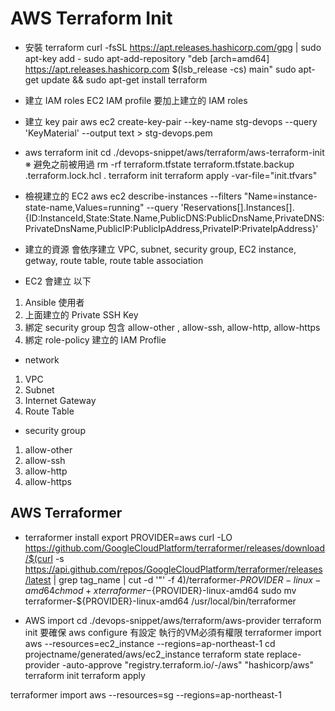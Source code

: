 # AWS Terraform Init

* 安裝 terraform
curl -fsSL https://apt.releases.hashicorp.com/gpg | sudo apt-key add -
sudo apt-add-repository "deb [arch=amd64] https://apt.releases.hashicorp.com $(lsb_release -cs) main"
sudo apt-get update && sudo apt-get install terraform

* 建立 IAM roles
EC2 IAM profile 要加上建立的 IAM roles

* 建立 key pair
aws ec2 create-key-pair --key-name stg-devops --query 'KeyMaterial' --output text > stg-devops.pem

* aws terraform init
cd ./devops-snippet/aws/terraform/aws-terraform-init
※ 避免之前被用過
rm -rf terraform.tfstate terraform.tfstate.backup .terraform.lock.hcl .
terraform init
terraform apply -var-file="init.tfvars"

* 檢視建立的 EC2
aws ec2 describe-instances --filters "Name=instance-state-name,Values=running" --query 'Reservations[].Instances[].{ID:InstanceId,State:State.Name,PublicDNS:PublicDnsName,PrivateDNS:PrivateDnsName,PublicIP:PublicIpAddress,PrivateIP:PrivateIpAddress}'

* 建立的資源
會依序建立 VPC, subnet, security group, EC2 instance, getway, route table, route table association

* EC2 會建立 以下
1. Ansible 使用者
2. 上面建立的 Private SSH Key 
3. 綁定 security group 包含 allow-other , allow-ssh, allow-http, allow-https
4. 綁定 role-policy 建立的 IAM Proflie

* network
1. VPC
2. Subnet
3. Internet Gateway
4. Route Table

* security group
1. allow-other
2. allow-ssh
3. allow-http
4. allow-https


## AWS Terraformer

* terraformer install
export PROVIDER=aws
curl -LO https://github.com/GoogleCloudPlatform/terraformer/releases/download/$(curl -s https://api.github.com/repos/GoogleCloudPlatform/terraformer/releases/latest | grep tag_name | cut -d '"' -f 4)/terraformer-${PROVIDER}-linux-amd64
chmod +x terraformer-${PROVIDER}-linux-amd64
sudo mv terraformer-${PROVIDER}-linux-amd64 /usr/local/bin/terraformer

* AWS import
cd ./devops-snippet/aws/terraform/aws-provider
terraform init
要確保 aws configure 有設定 執行的VM必須有權限
terraformer import aws --resources=ec2_instance --regions=ap-northeast-1
cd projectname/generated/aws/ec2_instance
terraform state replace-provider -auto-approve "registry.terraform.io/-/aws" "hashicorp/aws"
terraform init
terraform apply

terraformer import aws --resources=sg --regions=ap-northeast-1
